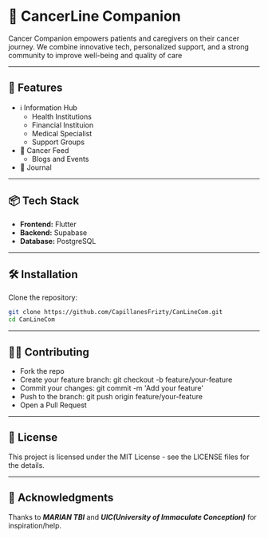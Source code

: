 # 🚀 CancerLine Companion

Cancer Companion empowers patients and caregivers on their cancer journey. We combine innovative tech, personalized support, and  a strong community to improve well-being and quality of care


---

## 🚀 Features

- ℹ️ Information Hub
  - Health Institutions
  - Financial Instituion
  - Medical Specialist
  - Support Groups
- 📁 Cancer Feed
  - Blogs and Events
- 📝 Journal


---

## 📦 Tech Stack

- **Frontend:** Flutter
- **Backend:** Supabase
- **Database:** PostgreSQL


---

## 🛠️ Installation

Clone the repository:

```bash
git clone https://github.com/CapillanesFrizty/CanLineCom.git
cd CanLineCom
```

---
## 🧑‍💻 Contributing
- Fork the repo
- Create your feature branch: git checkout -b feature/your-feature
- Commit your changes: git commit -m 'Add your feature'
- Push to the branch: git push origin feature/your-feature
- Open a Pull Request
---

## 📄 License
This project is licensed under the MIT License - see the LICENSE files for the details.

---

## 🙌 Acknowledgments

Thanks to ***MARIAN TBI*** and ***UIC(University of Immaculate Conception)*** for inspiration/help.

